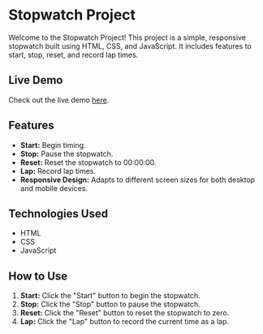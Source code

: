 # Stopwatch Project

Welcome to the Stopwatch Project! This project is a simple, responsive stopwatch built using HTML, CSS, and JavaScript. It includes features to start, stop, reset, and record lap times.

## Live Demo

Check out the live demo [here](https://stopwatchbyanshu.netlify.app/).

## Features

- **Start:** Begin timing.
- **Stop:** Pause the stopwatch.
- **Reset:** Reset the stopwatch to 00:00:00.
- **Lap:** Record lap times.
- **Responsive Design:** Adapts to different screen sizes for both desktop and mobile devices.

## Technologies Used

- HTML
- CSS
- JavaScript

## How to Use

1. **Start:** Click the "Start" button to begin the stopwatch.
2. **Stop:** Click the "Stop" button to pause the stopwatch.
3. **Reset:** Click the "Reset" button to reset the stopwatch to zero.
4. **Lap:** Click the "Lap" button to record the current time as a lap.


